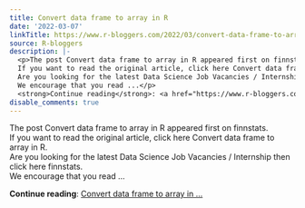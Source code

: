 ```yaml
---
title: Convert data frame to array in R
date: '2022-03-07'
linkTitle: https://www.r-bloggers.com/2022/03/convert-data-frame-to-array-in-r/
source: R-bloggers
description: |-
  <p>The post Convert data frame to array in R appeared first on finnstats.<br />
  If you want to read the original article, click here Convert data frame to array in R.<br />
  Are you looking for the latest Data Science Job Vacancies / Internship then click here finnstats.<br />
  We encourage that you read ...</p>
  <strong>Continue reading</strong>: <a href="https://www.r-bloggers.com/2022/03/convert-data-frame-to-array-in-r/">Convert data frame to array in ...
disable_comments: true
---
```

<p>The post Convert data frame to array in R appeared first on finnstats.<br />
If you want to read the original article, click here Convert data frame to array in R.<br />
Are you looking for the latest Data Science Job Vacancies / Internship then click here finnstats.<br />
We encourage that you read ...</p>
<strong>Continue reading</strong>: <a href="https://www.r-bloggers.com/2022/03/convert-data-frame-to-array-in-r/">Convert data frame to array in ...